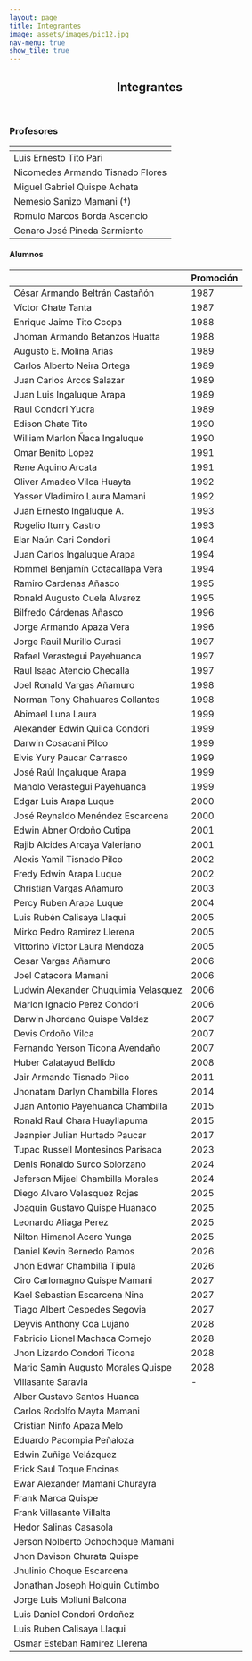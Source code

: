 ```yaml
---
layout: page
title: Integrantes
image: assets/images/pic12.jpg
nav-menu: true
show_tile: true
---
```


<!-- Main -->
<div id="main" class="alt">

<!-- One -->
<section id="one">
	<div class="inner">
		<header class="major">
			<h1>Integrantes</h1>
		</header>


<!-- Table -->
<h3>Profesores</h3>

<div class="table-wrapper">
	<table class="alt">
		<thead><tr><th></th>
		</tr></thead>
		<tbody><tr>
		<td>Luis Ernesto Tito Pari</td>
		</tr>
		<tr>
		<td>Nicomedes Armando Tisnado Flores</td>
		</tr>
		<tr>
		<td>Miguel Gabriel Quispe Achata</td>
		</tr>
		<tr>
		<td>Nemesio Sanizo Mamani (†)</td>
		</tr>
		<tr>
		<td>Romulo Marcos Borda Ascencio</td>
		</tr>
		<tr>
		<td>Genaro José Pineda Sarmiento</td>
		</tr>
		</tbody>
	</table>
</div>

<h4>Alumnos</h4>
<div class="table-wrapper">
	<table class="alt">
<thead><tr><th></th>
<th>Promoción</th>
</tr></thead>
<tbody><tr>
<td>César Armando Beltrán Castañón</td>
<td>1987</td>
</tr>
<tr>
<td>Víctor Chate Tanta</td>
<td>1987</td>
</tr>
<tr>
<td>Enrique Jaime Tito Ccopa </td>
<td>1988</td>
</tr>
<tr>
<td>Jhoman Armando Betanzos Huatta</td>
<td>1988</td>
</tr>
<tr>
<td>Augusto E. Molina Arias</td>
<td>1989</td>
</tr>
<tr>
<td>Carlos Alberto Neira Ortega</td>
<td>1989</td>
</tr>
<tr>
<td>Juan Carlos Arcos Salazar</td>
<td>1989</td>
</tr>
<tr>
<td>Juan Luis Ingaluque Arapa </td>
<td>1989</td>
</tr>
<tr>
<td>Raul Condori Yucra</td>
<td>1989</td>
</tr>
<tr>
<td>Edison Chate Tito</td>
<td>1990</td>
</tr>
<tr>
<td>William Marlon Ñaca Ingaluque </td>
<td>1990</td>
</tr>
<tr>
<td>Omar Benito Lopez</td>
<td>1991</td>
</tr>
<tr>
<td>Rene Aquino Arcata</td>
<td>1991</td>
</tr>
<tr>
<td>Oliver Amadeo Vilca Huayta</td>
<td>1992</td>
</tr>
<tr>
<td>Yasser Vladimiro Laura Mamani </td>
<td>1992</td>
</tr>
<tr>
<td>Juan Ernesto Ingaluque A.</td>
<td>1993</td>
</tr>
<tr>
<td>Rogelio Iturry Castro</td>
<td>1993</td>
</tr>
<tr>
<td>Elar Naún Cari Condori </td>
<td>1994</td>
</tr>
<tr>
<td>Juan Carlos Ingaluque Arapa</td>
<td>1994</td>
</tr>
<tr>
<td>Rommel Benjamín Cotacallapa Vera</td>
<td>1994</td>
</tr>
<tr>
<td>Ramiro Cardenas Añasco</td>
<td>1995</td>
</tr>
<tr>
<td>Ronald Augusto Cuela Alvarez</td>
<td>1995</td>
</tr>
<tr>
<td>Bilfredo Cárdenas Añasco</td>
<td>1996</td>
</tr>
<tr>
<td>Jorge Armando Apaza Vera </td>
<td>1996</td>
</tr>
<tr>
<td>Jorge Rauil Murillo Curasi</td>
<td>1997</td>
</tr>
<tr>
<td>Rafael Verastegui Payehuanca</td>
<td>1997</td>
</tr>
<tr>
<td>Raul Isaac Atencio Checalla</td>
<td>1997</td>
</tr>
<tr>
<td>Joel Ronald Vargas Añamuro</td>
<td>1998</td>
</tr>
<tr>
<td>Norman Tony Chahuares Collantes </td>
<td>1998</td>
</tr>
<tr>
<td>Abimael Luna Laura</td>
<td>1999</td>
</tr>
<tr>
<td>Alexander Edwin Quilca Condori</td>
<td>1999</td>
</tr>
<tr>
<td>Darwin Cosacani Pilco</td>
<td>1999</td>
</tr>
<tr>
<td>Elvis Yury Paucar Carrasco</td>
<td>1999</td>
</tr>
<tr>
<td>José Raúl Ingaluque Arapa</td>
<td>1999</td>
</tr>
<tr>
<td>Manolo Verastegui Payehuanca</td>
<td>1999</td>
</tr>
<tr>
<td>Edgar Luis Arapa Luque</td>
<td>2000</td>
</tr>
<tr>
<td>José Reynaldo Menéndez Escarcena</td>
<td>2000</td>
</tr>
<tr>
<td>Edwin Abner Ordoño Cutipa</td>
<td>2001</td>
</tr>
<tr>
<td>Rajib Alcides Arcaya Valeriano </td>
<td>2001</td>
</tr>
<tr>
<td>Alexis Yamil Tisnado Pilco</td>
<td>2002</td>
</tr>
<tr>
<td>Fredy Edwin Arapa Luque</td>
<td>2002</td>
</tr>
<tr>
<td>Christian Vargas Añamuro</td>
<td>2003</td>
</tr>
<tr>
<td>Percy Ruben Arapa Luque</td>
<td>2004</td>
</tr>
<tr>
<td>Luis Rubén Calisaya Llaqui</td>
<td>2005</td>
</tr>
<tr>
<td>Mirko Pedro Ramirez Llerena</td>
<td>2005</td>
</tr>
<tr>
<td>Vittorino Victor Laura Mendoza</td>
<td>2005</td>
</tr>
<tr>
<td>Cesar Vargas Añamuro</td>
<td>2006</td>
</tr>
<tr>
<td>Joel Catacora Mamani</td>
<td>2006</td>
</tr>
<tr>
<td>Ludwin Alexander Chuquimia Velasquez</td>
<td>2006</td>
</tr>
<tr>
<td>Marlon Ignacio Perez Condori</td>
<td>2006</td>
</tr>
<tr>
<td>Darwin Jhordano Quispe Valdez</td>
<td>2007</td>
</tr>
<tr>
<td>Devis Ordoño Vilca</td>
<td>2007</td>
</tr>
<tr>
<td>Fernando Yerson Ticona Avendaño</td>
<td>2007</td>
</tr>
<tr>
<td>Huber Calatayud Bellido</td>
<td>2008</td>
</tr>
<tr>
<td>Jair Armando Tisnado Pilco</td>
<td>2011</td>
</tr>
<tr>
<td>Jhonatam Darlyn Chambilla Flores</td>
<td>2014</td>
</tr>
<tr>
<td>Juan Antonio Payehuanca Chambilla</td>
<td>2015</td>
</tr>
<tr>
<td>Ronald Raul Chara Huayllapuma</td>
<td>2015</td>
</tr>
<tr>
<td>Jeanpier Julian Hurtado Paucar</td>
<td>2017</td>
</tr>
<tr>
<td>Tupac Russell Montesinos Parisaca</td>
<td>2023</td>
</tr>
<tr>
<td>Denis Ronaldo Surco Solorzano</td>
<td>2024</td>
</tr>
<tr>
<td>Jeferson Mijael Chambilla Morales</td>
<td>2024</td>
</tr>
<tr>
<td>Diego Alvaro Velasquez Rojas</td>
<td>2025</td>
</tr>
<tr>
<td>Joaquin Gustavo Quispe Huanaco</td>
<td>2025</td>
</tr>
<tr>
<td>Leonardo Aliaga Perez</td>
<td>2025</td>
</tr>
<tr>
<td>Nilton Himanol Acero Yunga</td>
<td>2025</td>
</tr>
<tr>
<td>Daniel Kevin Bernedo Ramos</td>
<td>2026</td>
</tr>
<tr>
<td>Jhon Edwar Chambilla Tipula</td>
<td>2026</td>
</tr>
<tr>
<td>Ciro Carlomagno Quispe Mamani</td>
<td>2027</td>
</tr>
<tr>
<td>Kael Sebastian Escarcena Nina</td>
<td>2027</td>
</tr>
<tr>
<td>Tiago Albert Cespedes Segovia</td>
<td>2027</td>
</tr>
<tr>
<td>Deyvis Anthony Coa Lujano</td>
<td>2028</td>
</tr>
<tr>
<td>Fabricio Lionel Machaca Cornejo</td>
<td>2028</td>
</tr>
<tr>
<td>Jhon Lizardo Condori Ticona</td>
<td>2028</td>
</tr>
<tr>
<td>Mario Samin Augusto Morales Quispe</td>
<td>2028</td>
</tr>
<tr>
<td>Villasante Saravia</td>
<td>-</td>
</tr>
<tr>
<td>Alber Gustavo Santos Huanca</td>
<td> </td>
</tr>
<tr>
<td>Carlos Rodolfo Mayta Mamani</td>
<td> </td>
</tr>
<tr>
<td>Cristian Ninfo Apaza Melo</td>
<td> </td>
</tr>
<tr>
<td>Eduardo Pacompia Peñaloza</td>
<td> </td>
</tr>
<tr>
<td>Edwin Zuñiga Velázquez</td>
<td> </td>
</tr>
<tr>
<td>Erick Saul Toque Encinas</td>
<td> </td>
</tr>
<tr>
<td>Ewar Alexander Mamani Churayra</td>
<td> </td>
</tr>
<tr>
<td>Frank Marca Quispe</td>
<td> </td>
</tr>
<tr>
<td>Frank Villasante Villalta</td>
<td> </td>
</tr>
<tr>
<td>Hedor Salinas Casasola</td>
<td> </td>
</tr>
<tr>
<td>Jerson Nolberto Ochochoque Mamani</td>
<td> </td>
</tr>
<tr>
<td>Jhon Davison Churata Quispe</td>
<td> </td>
</tr>
<tr>
<td>Jhulinio Choque Escarcena</td>
<td> </td>
</tr>
<tr>
<td>Jonathan Joseph Holguin Cutimbo</td>
<td> </td>
</tr>
<tr>
<td>Jorge Luis Molluni Balcona</td>
<td> </td>
</tr>
<tr>
<td>Luis Daniel Condori Ordoñez</td>
<td> </td>
</tr>
<tr>
<td>Luis Ruben Calisaya Llaqui</td>
<td> </td>
</tr>
<tr>
<td>Osmar Esteban Ramirez Llerena</td>
<td> </td>
</tr>
</tbody></table>
</div>

</div>


</section>

</div>